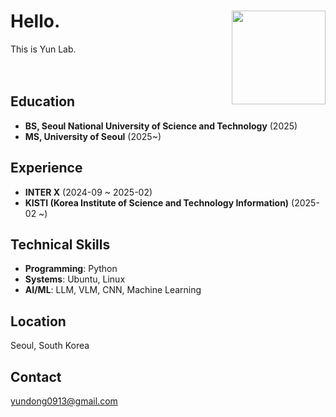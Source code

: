 <h1 align="left">
  Hello.
  <img src="https://github.com/user-attachments/assets/f2111583-aed4-4e83-92a4-1d8d586746eb" width="150" align="right">
</h1>
This is Yun Lab.

  　



## Education
- **BS, Seoul National University of Science and Technology** (2025)
- **MS, University of Seoul** (2025~)

## Experience
- **INTER X** (2024-09 ~ 2025-02)
- **KISTI (Korea Institute of Science and Technology Information)** (2025-02 ~)

## Technical Skills
- **Programming**: Python
- **Systems**: Ubuntu, Linux
- **AI/ML**: LLM, VLM, CNN, Machine Learning

## Location
Seoul, South Korea

## Contact
yundong0913@gmail.com
